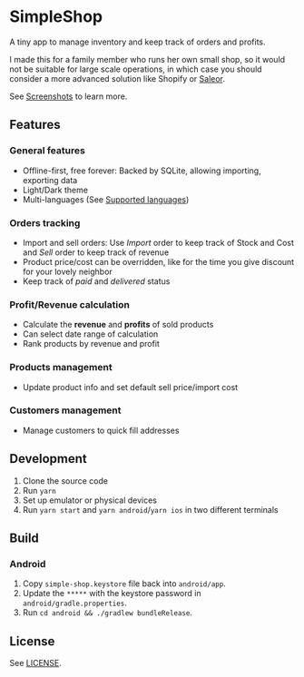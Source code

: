 # SimpleShop

A tiny app to manage inventory and keep track of orders and profits.

I made this for a family member who runs her own small shop,
so it would not be suitable for large scale operations, in which case
you should consider a more advanced solution like Shopify or [Saleor](https://github.com/mirumee/saleor).

See [Screenshots](./resources/screenshots) to learn more.

## Features

### General features

- Offline-first, free forever: Backed by SQLite, allowing importing, exporting data
- Light/Dark theme
- Multi-languages (See [Supported languages](./src/locales))

### Orders tracking

- Import and sell orders: Use _Import_ order to keep track of Stock and Cost and _Sell_ order to keep track of revenue
- Product price/cost can be overridden, like for the time you give discount for your lovely neighbor
- Keep track of _paid_ and _delivered_ status

### Profit/Revenue calculation

- Calculate the **revenue** and **profits** of sold products
- Can select date range of calculation
- Rank products by revenue and profit

### Products management

- Update product info and set default sell price/import cost

### Customers management

- Manage customers to quick fill addresses

## Development

1. Clone the source code
2. Run `yarn`
3. Set up emulator or physical devices
4. Run `yarn start` and `yarn android`/`yarn ios` in two different terminals

## Build

### Android

1. Copy `simple-shop.keystore` file back into `android/app`.
2. Update the `*****` with the keystore password in `android/gradle.properties`.
3. Run `cd android && ./gradlew bundleRelease`.

## License

See [LICENSE](LICENSE).
